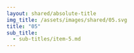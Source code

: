 ```yaml
---
layout: shared/absolute-title
img_title: /assets/images/shared/05.svg
title: "05"
sub_title:
  - sub-titles/item-5.md
---
```

